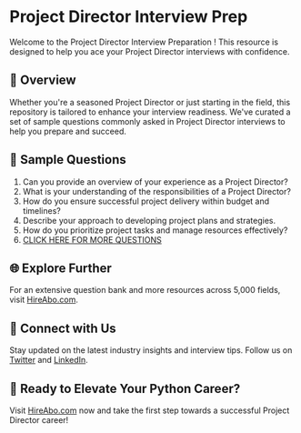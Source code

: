 # Project Director Interview Prep

Welcome to the Project Director Interview Preparation ! This resource is designed to help you ace your Project Director interviews with confidence.

## 🚀 Overview

Whether you're a seasoned Project Director or just starting in the field, this repository is tailored to enhance your interview readiness. We've curated a set of sample questions commonly asked in Project Director interviews to help you prepare and succeed.

## 📝 Sample Questions

1. Can you provide an overview of your experience as a Project Director?
2. What is your understanding of the responsibilities of a Project Director?
3. How do you ensure successful project delivery within budget and timelines?
4. Describe your approach to developing project plans and strategies.
5. How do you prioritize project tasks and manage resources effectively?
6. [CLICK HERE FOR MORE QUESTIONS](https://hireabo.com/job/1_3_5/Project%20Director)

## 🌐 Explore Further

For an extensive question bank and more resources across 5,000 fields, visit [HireAbo.com](https://www.hireabo.com).

## 📱 Connect with Us

Stay updated on the latest industry insights and interview tips. Follow us on [Twitter](https://twitter.com/hireabo) and [LinkedIn](https://www.linkedin.com/in/hire-abo-3609972a8/).

## 🚀 Ready to Elevate Your Python Career?

Visit [HireAbo.com](https://www.hireabo.com) now and take the first step towards a successful Project Director career!